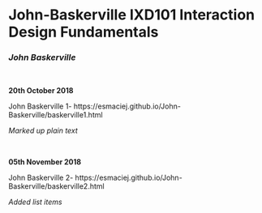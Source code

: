 <h1>John-Baskerville IXD101 Interaction Design Fundamentals</h1>
<p><i><h3>John Baskerville</i></h3></p>
<br>

<p><b>20th October 2018</b></p>
<p>John Baskerville 1- https://esmaciej.github.io/John-Baskerville/baskerville1.html</p>
<p><i>Marked up plain text</i></p>
<br>

<p><b>05th November 2018</b></p>
<p>John Baskerville 2- https://esmaciej.github.io/John-Baskerville/baskerville2.html</p>
<p><i>Added list items</i></p>
<br>
